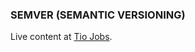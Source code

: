 ### SEMVER (SEMANTIC VERSIONING)
Live content at [Tio Jobs](https://www.youtube.com/watch?v=zaAIXqNQ6VM).

